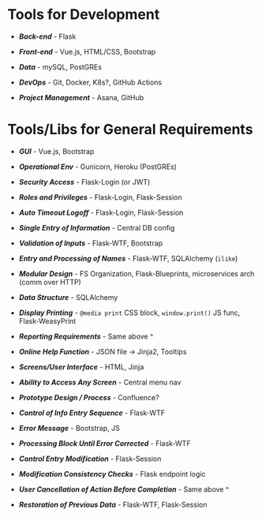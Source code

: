 # Tools for Development

- **_Back-end_** - Flask
  
- **_Front-end_** - Vue.js, HTML/CSS, Bootstrap
  
- **_Data_** - mySQL, PostGREs

- **_DevOps_** - Git, Docker, K8s?, GitHub Actions

- **_Project Management_** - Asana, GitHub



# Tools/Libs for General Requirements

- **_GUI_** - Vue.js, Bootstrap

- **_Operational Env_** - Gunicorn, Heroku (PostGREs)

- **_Security Access_** - Flask-Login (or JWT)

- **_Roles and Privileges_** - Flask-Login, Flask-Session
  
- **_Auto Timeout Logoff_** - Flask-Login, Flask-Session
  
- **_Single Entry of Information_** - Central DB config
  
- **_Validation of Inputs_** - Flask-WTF, Bootstrap
  
- **_Entry and Processing of Names_** - Flask-WTF, SQLAlchemy (`ilike`)
  
- **_Modular Design_** - FS Organization, Flask-Blueprints, microservices arch (comm over HTTP)
  
- **_Data Structure_** - SQLAlchemy
  
- **_Display Printing_** - `@media print` CSS block, `window.print()` JS func, Flask-WeasyPrint
  
- **_Reporting Requirements_** - Same above ^
  
- **_Online Help Function_** - JSON file -> Jinja2, Tooltips
  
- **_Screens/User Interface_** - HTML, Jinja
  
- **_Ability to Access Any Screen_** - Central menu nav
  
- **_Prototype Design / Process_** - Confluence?
  
- **_Control of Info Entry Sequence_** - Flask-WTF
  
- **_Error Message_** - Bootstrap, JS
  
- **_Processing Block Until Error Corrected_** - Flask-WTF
  
- **_Control Entry Modification_** - Flask-Session
  
- **_Modification Consistency Checks_** - Flask endpoint logic
  
- **_User Cancellation of Action Before Completion_** - Same above ^
  
- **_Restoration of Previous Data_** - Flask-WTF, Flask-Session
